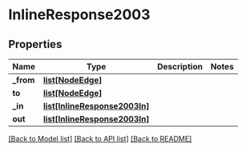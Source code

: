 # InlineResponse2003

## Properties
Name | Type | Description | Notes
------------ | ------------- | ------------- | -------------
**_from** | [**list[NodeEdge]**](NodeEdge.md) |  | 
**to** | [**list[NodeEdge]**](NodeEdge.md) |  | 
**_in** | [**list[InlineResponse2003In]**](InlineResponse2003In.md) |  | 
**out** | [**list[InlineResponse2003In]**](InlineResponse2003In.md) |  | 

[[Back to Model list]](../README.md#documentation-for-models) [[Back to API list]](../README.md#documentation-for-api-endpoints) [[Back to README]](../README.md)


